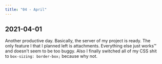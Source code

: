 ```yaml
---
title: "04 - April"
---
```


## 2021-04-01

Another productive day. Basically, the server of my project is ready.
The only feature I that I planned left is attachments. Everything else
just works™ and doesn't seem to be too buggy. Also I finally switched
all of my CSS shit to `box-sizing: border-box;` because why not.
